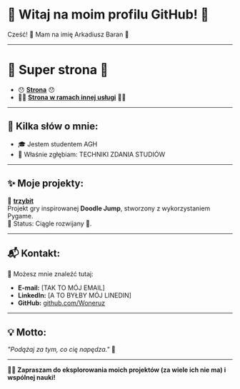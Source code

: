 # 🎉 Witaj na moim profilu GitHub! 🎉

Cześć! 👋 Mam na imię Arkadiusz Baran  🚀

---

# 🥰 Super strona 🥰
- 😯 **[Strona](https://woneruz.github.io/)** 😯
- 🫡💅 **[Strona w ramach innej usługi](https://woneruz.github.io/)** 💅🫡

---

## 🧐 Kilka słów o mnie:
- 🎓 Jestem studentem AGH
- 🌱 Właśnie zgłębiam: TECHNIKI ZDANIA STUDIÓW

---

## ✨ Moje projekty:
📌 **[trzybit](https://github.com/2024-2025-AGH-Wstep-do-Informatyki/trzybit)**  
Projekt gry inspirowanej **Doodle Jump**, stworzony z wykorzystaniem Pygame.  
🔧 Status: Ciągle rozwijany 🚧.

---

## 📬 Kontakt:
💌 Możesz mnie znaleźć tutaj:
- **E-mail:** [TAK TO MÓJ EMAIL]  
- **LinkedIn:** [A TO BYŁBY MÓJ LINEDIN]  
- **GitHub:** [github.com/Woneruz](#)

---

## 💡 Motto:
*"Podążaj za tym, co cię napędza."* 🌟

---

👩‍💻 **Zapraszam do eksplorowania moich projektów (za wiele ich nie ma) i wspólnej nauki!**  
